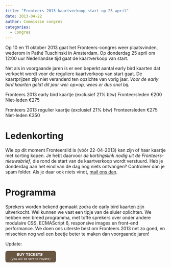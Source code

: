 ```yaml
---
title: "Fronteers 2013 kaartverkoop start op 25 april"
date: 2013-04-22
author: Commissie congres
categories: 
  - Congres
---
```

Op 10 en 11 oktober 2013 gaat het Fronteers-congres weer plaatsvinden, wederom in Pathé Tuschinski in Amsterdam. Op donderdag 25 april om 12:00 uur Nederlandse tijd gaat de kaartverkoop van start.

Net als in voorgaande jaren is er een beperkt aantal early bird kaarten dat verkocht wordt voor de reguliere kaartverkoop van start gaat. De kaartprijzen zijn niet veranderd ten opzichte van vorig jaar. *Voor de early bird kaarten geldt dit jaar wel: op=op, wees er dus snel bij.*

Fronteers 2013 early bird kaartje (exclusief 21% btw)
Fronteersleden €200
Niet-leden €275

Fronteers 2013 regulier kaartje (exclusief 21% btw)
Fronteersleden €275
Niet-leden €350

# Ledenkorting

Wie op dit moment Fronteerslid is (vóór 22-04-2013) kan zijn of haar kaartje met korting kopen. Je hebt daarvoor _de kortingslink nodig uit de Fronteers-nieuwsbrief_, die rond de start van de kaartverkoop wordt verstuurd. Heb je donderdag aan het eind van de dag nog niets ontvangen? Controleer dan je spam folder. Als je daar ook niets vindt, [mail ons dan](mailto:congres@fronteers.nl).

# Programma

Sprekers worden bekend gemaakt zodra de early bird kaarten zijn uitverkocht. Wel kunnen we vast een tipje van de sluier oplichten. We hebben een breed programma, met toffe sprekers over onder andere modulaire CSS, ECMAScript 6, responsive images en front-end performance. We doen ons uiterste best om Fronteers 2013 net zo goed, en misschien nog wel een beetje beter te maken dan voorgaande jaren!

Update:

![[Buy tickets (you will be sent to Paydro)](https://fronteers.paydro.net)](/_img/congres/2012/graphics/buttons/buy.png)
